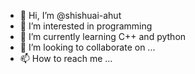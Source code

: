 - 👋 Hi, I’m @shishuai-ahut
- 👀 I’m interested in programming
- 🌱 I’m currently learning C++ and python
- 💞️ I’m looking to collaborate on ...
- 📫 How to reach me ...

<!---
shishuai-ahut/shishuai-ahut is a ✨ special ✨ repository because its `README.md` (this file) appears on your GitHub profile.
You can click the Preview link to take a look at your changes.
--->
